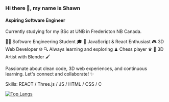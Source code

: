 ### Hi there 👋, my name is Shawn
#### Aspiring Software Engineer
Currently studying for my BSc at UNB in Fredericton NB Canada.

👨‍💻 Software Engineering Student 🎓
🚀 JavaScript & React Enthusiast
🎮 3D Web Developer 🌐
🔍 Always learning and exploring
♟ Chess player ♛
🎨 3D Artist with Blender 🖌️

Passionate about clean code, 3D web experiences, and continuous learning. Let's connect and collaborate! ✨

Skills: REACT / Three.js / JS / HTML / CSS / C

[![Top Langs](https://github-readme-stats.vercel.app/api/top-langs/?username=Shahriar-Kariman)](https://github.com/anuraghazra/github-readme-stats)
